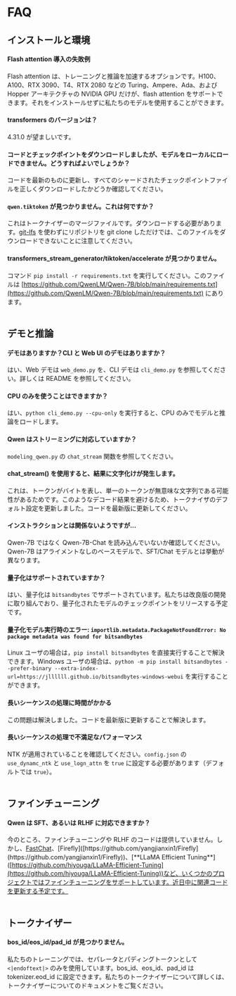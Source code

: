 # FAQ

## インストールと環境

#### Flash attention 導入の失敗例

Flash attention は、トレーニングと推論を加速するオプションです。H100、A100、RTX 3090、T4、RTX 2080 などの Turing、Ampere、Ada、および Hopper アーキテクチャの NVIDIA GPU だけが、flash attention をサポートできます。それをインストールせずに私たちのモデルを使用することができます。

#### transformers のバージョンは？

4.31.0 が望ましいです。

#### コードとチェックポイントをダウンロードしましたが、モデルをローカルにロードできません。どうすればよいでしょうか？

コードを最新のものに更新し、すべてのシャードされたチェックポイントファイルを正しくダウンロードしたかどうか確認してください。

#### `qwen.tiktoken` が見つかりません。これは何ですか？

これはトークナイザーのマージファイルです。ダウンロードする必要があります。[git-lfs](https://git-lfs.com) を使わずにリポジトリを git clone しただけでは、このファイルをダウンロードできないことに注意してください。

#### transformers_stream_generator/tiktoken/accelerate が見つかりません。

コマンド `pip install -r requirements.txt` を実行してください。このファイルは [https://github.com/QwenLM/Qwen-7B/blob/main/requirements.txt](https://github.com/QwenLM/Qwen-7B/blob/main/requirements.txt) にあります。
<br><br>



## デモと推論

#### デモはありますか？CLI と Web UI のデモはありますか？

はい、Web デモは `web_demo.py` を、CLI デモは `cli_demo.py` を参照してください。詳しくは README を参照してください。



#### CPU のみを使うことはできますか？

はい、`python cli_demo.py --cpu-only` を実行すると、CPU のみでモデルと推論をロードします。

#### Qwen はストリーミングに対応していますか？

`modeling_qwen.py` の `chat_stream` 関数を参照してください。

#### chat_stream() を使用すると、結果に文字化けが発生します。

これは、トークンがバイトを表し、単一のトークンが無意味な文字列である可能性があるためです。このようなデコード結果を避けるため、トークナイザのデフォルト設定を更新しました。コードを最新版に更新してください。

#### インストラクションとは関係ないようですが...

Qwen-7B ではなく Qwen-7B-Chat を読み込んでいないか確認してください。Qwen-7B はアライメントなしのベースモデルで、SFT/Chat モデルとは挙動が異なります。

#### 量子化はサポートされていますか？

はい、量子化は `bitsandbytes` でサポートされています。私たちは改良版の開発に取り組んでおり、量子化されたモデルのチェックポイントをリリースする予定です。

#### 量子化モデル実行時のエラー: `importlib.metadata.PackageNotFoundError: No package metadata was found for bitsandbytes`

Linux ユーザの場合は，`pip install bitsandbytes` を直接実行することで解決できます。Windows ユーザの場合は、`python -m pip install bitsandbytes --prefer-binary --extra-index-url=https://jllllll.github.io/bitsandbytes-windows-webui` を実行することができます。

#### 長いシーケンスの処理に時間がかかる

この問題は解決しました。コードを最新版に更新することで解決します。

#### 長いシーケンスの処理で不満足なパフォーマンス

NTK が適用されていることを確認してください。`config.json` の `use_dynamc_ntk` と `use_logn_attn` を `true` に設定する必要があります（デフォルトでは `true`）。
<br><br>



## ファインチューニング

#### Qwen は SFT、あるいは RLHF に対応できますか？

今のところ、ファインチューニングや RLHF のコードは提供していません。しかし、[FastChat](**[https://github.com/lm-sys/FastChat](https://github.com/lm-sys/FastChat))、[Firefly]([https://github.com/yangjianxin1/Firefly](https://github.com/yangjianxin1/Firefly))、[**LLaMA Efficient Tuning**]([https://github.com/hiyouga/LLaMA-Efficient-Tuning](https://github.com/hiyouga/LLaMA-Efficient-Tuning))など、いくつかのプロジェクトではファインチューニングをサポートしています。近日中に関連コードを更新する予定です。
<br><br>



## トークナイザー

#### bos_id/eos_id/pad_id が見つかりません。

私たちのトレーニングでは、セパレータとパディングトークンとして `<|endoftext|>` のみを使用しています。bos_id、eos_id、pad_id は tokenizer.eod_id に設定できます。私たちのトークナイザーについて詳しくは、トークナイザーについてのドキュメントをご覧ください。

